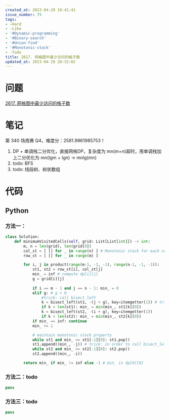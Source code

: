 ```yaml
---
created_at: 2023-04-29 19:41:41
issue_number: 75
tags:
- ~Hard
- -Like
- '#Dynamic-programming'
- '#Binary-search'
- '#Union-find'
- '#Monotonic-stack'
- -Todo
title: 2617. 网格图中最少访问的格子数
updated_at: 2023-04-29 20:32:02
---
```


# 问题

[2617. 网格图中最少访问的格子数](https://leetcode.cn/problems/minimum-number-of-visited-cells-in-a-grid/)

# 笔记

第 340 场周赛 Q4，难度分：2581.9961985753！

1. DP + 单调栈二分优化，直接网格DP，复杂度为 mn(m+n)超时，用单调栈加上二分优化为 mn(lgm + lgn) -> mnlg(mn)
2. todo: BFS
3. todo: 线段树、树状数组

# 代码

## Python

### 方法一：

```python
class Solution:
    def minimumVisitedCells(self, grid: List[List[int]]) -> int:
        m, n = len(grid), len(grid[0])
        col_st = [ [] for _ in range(n) ] # Monotonic stack for each column
        row_st = [ [] for _ in range(m) ]

        for i, j in product(range(m-1, -1, -1), range(n-1, -1, -1)):
            st1, st2 = row_st[i], col_st[j]
            min_ = inf # compute dp[i][j]
            g = grid[i][j]
            
            if i == m - 1 and j == n - 1: min_ = 0
            elif g: # g > 0
                #trick: call bisect_left
                k = bisect_left(st1, -(j + g), key=itemgetter(1)) # trick: replace: lambda p: p[1]
                if k < len(st1): min_ = min(min_, st1[k][0])
                k = bisect_left(st2, -(i + g), key=itemgetter(1)) 
                if k < len(st2): min_ = min(min_, st2[k][0])
            if min_ == inf: continue
            min_ += 1

            # maintain monotonic stack property
            while st1 and min_ <= st1[-1][0]: st1.pop()
            st1.append((min_, -j)) # trick: in order to call bisect_left
            while st2 and min_ <= st2[-1][0]: st2.pop()
            st2.append((min_, -i))

        return min_ if min_ != inf else -1 # min_ is dp[0][0]
```

### 方法二：todo

```python
pass
```

### 方法三：todo

```python
pass
```